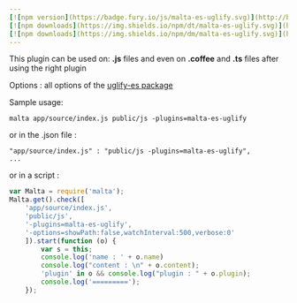 ```yaml
---
[![npm version](https://badge.fury.io/js/malta-es-uglify.svg)](http://badge.fury.io/js/malta-es-uglify)
[![npm downloads](https://img.shields.io/npm/dt/malta-es-uglify.svg)](https://npmjs.org/package/malta-es-uglify)
[![npm downloads](https://img.shields.io/npm/dm/malta-es-uglify.svg)](https://npmjs.org/package/malta-es-uglify)  
---  
```


This plugin can be used on: **.js** files and even on **.coffee** and **.ts** files after using the right plugin  

Options : all options of the [uglify-es package](https://www.npmjs.com/package/uglify-es)  

Sample usage:  
```
malta app/source/index.js public/js -plugins=malta-es-uglify
```
or in the .json file :  
```
"app/source/index.js" : "public/js -plugins=malta-es-uglify",
...
```
or in a script :  
``` js
var Malta = require('malta');
Malta.get().check([
    'app/source/index.js',
    'public/js',
    '-plugins=malta-es-uglify',
    '-options=showPath:false,watchInterval:500,verbose:0'
    ]).start(function (o) {
        var s = this;
        console.log('name : ' + o.name)
        console.log("content : \n" + o.content);
        'plugin' in o && console.log("plugin : " + o.plugin);
        console.log('=========');
    });
```